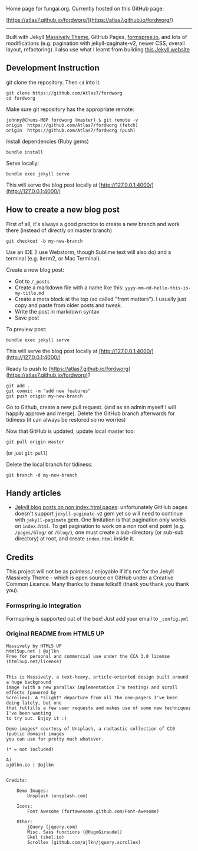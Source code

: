 Home page for fungai.org. Currently hosted on this GitHub page:

[https://atlas7.github.io/fordworg/](https://atlas7.github.io/fordworg/)

---

Built with Jekyll [Massively Theme](https://github.com/iwiedenm/jekyll-theme-massively-src), GitHub Pages, [formspree.io](https://formspree.io/), and lots of modifications (e.g. pagination with jekyll-paginate-v2, newer CSS, overall layout, refactoring). I also use what I learnt from building [this Jekyll website](https://atlas7.github.io/fungai-blog/)

## Development Instruction

git clone the repository. Then `cd` into it.

```
git clone https://github.com/Atlas7/fordworg
cd fordworg
```

Make sure git repository has the appropriate remote:

```
johnny@Chuns-MBP fordworg (master) $ git remote -v
origin  https://github.com/Atlas7/fordworg (fetch)
origin  https://github.com/Atlas7/fordworg (push)
```

Install dependencies (Ruby gems)

```
bundle install
```

Serve locally:

```
bundle exec jekyll serve
```

This will serve the blog post locally at [http://127.0.0.1:4000/](http://127.0.0.1:4000/)

## How to create a new blog post

First of all, it's always a good practice to create a new branch and work there (instead of directly on master branch)

```
git checkout -b my-new-branch
```

Use an IDE (I use Webstorm, though Sublime text will also do) and a terminal (e.g. iterm2, or Mac Terminal).

Create a new blog post:

- Got to `/_posts`
- Create a markdown file with a name like this: `yyyy-mm-dd-hello-this-is-my-title.md`
- Create a meta block at the top (so called "front matters"). I usually just copy and paste from older posts and tweak.
- Write the post in markdown syntax
- Save post

To preview post:

```
bundle exec jekyll serve
```

This will serve the blog post locally at [http://127.0.0.1:4000/](http://127.0.0.1:4000/)

Ready to push to [https://atlas7.github.io/fordworg](https://atlas7.github.io/fordworg)?

```
git add .
git commit -m "add new features"
git push origin my-new-branch
```

Go to Github, create a new pull request. (and as an admin myself I will happily approve and merge). Delete the
GitHub branch afterwards for tidiness (it can always be restored so no worries)

Now that GitHub is updated, update local master too:

```
git pull origin master
```

(or just `git pull`)

Delete the local branch for tidiness:

```
git branch -d my-new-branch
```

## Handy articles

- [Jekyll blog posts on non index.html pages](https://stackoverflow.com/questions/26048623/jekyll-blog-posts-on-non-index-html-pages): unfortunately GitHub pages doesn't support `jekyll-paginate-v2` gem yet so will need to continue with `jekyll-paginate` gem. One limitation is that pagination only works on `index.html`. To get pagination to work on a non root end point (e.g. `/pages/blog/` or `/blog/`), one must create a sub-directory (or sub-sub directory) at root, and create `index.html` inside it.

## Credits

This project will not be as painless / enjoyable if it's not for the Jekyll Massively Theme - which is open source
on GitHub under a Creative Common Licence. Many thanks to these folks!!! (thank you thank you thank you).

### Formspring.io Integration

Formspring is supported out of the box! Just add your email to ```_config.yml```

### Original README from HTML5 UP

```
Massively by HTML5 UP
html5up.net | @ajlkn
Free for personal and commercial use under the CCA 3.0 license (html5up.net/license)


This is Massively, a text-heavy, article-oriented design built around a huge background
image (with a new parallax implementation I'm testing) and scroll effects (powered by
Scrollex). A *slight* departure from all the one-pagers I've been doing lately, but one
that fulfills a few user requests and makes use of some new techniques I've been wanting
to try out. Enjoy it :)

Demo images* courtesy of Unsplash, a radtastic collection of CC0 (public domain) images
you can use for pretty much whatever.

(* = not included)

AJ
aj@lkn.io | @ajlkn


Credits:

	Demo Images:
		Unsplash (unsplash.com)

	Icons:
		Font Awesome (fortawesome.github.com/Font-Awesome)

	Other:
		jQuery (jquery.com)
		Misc. Sass functions (@HugoGiraudel)
		Skel (skel.io)
		Scrollex (github.com/ajlkn/jquery.scrollex)
```
